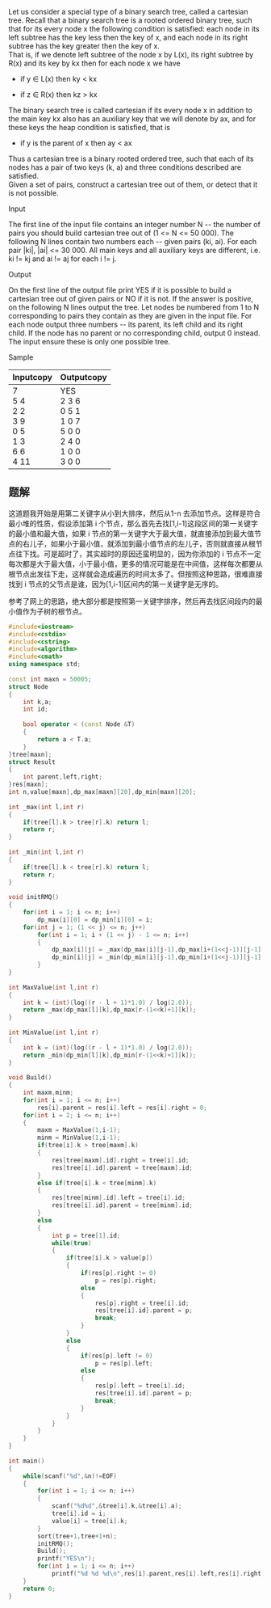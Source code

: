Let us consider a special type of a binary search tree, called a cartesian tree. Recall that a binary search tree is a rooted ordered binary tree, such that for its every node x the following condition is satisfied: each node in its left subtree has the key less then the key of x, and each node in its right subtree has the key greater then the key of x.  
That is, if we denote left subtree of the node x by L(x), its right subtree by R(x) and its key by kx then for each node x we have  

- if y ∈ L(x) then ky < kx  
    
- if z ∈ R(x) then kz > kx

  
The binary search tree is called cartesian if its every node x in addition to the main key kx also has an auxiliary key that we will denote by ax, and for these keys the heap condition is satisfied, that is  

- if y is the parent of x then ay < ax

  
Thus a cartesian tree is a binary rooted ordered tree, such that each of its nodes has a pair of two keys (k, a) and three conditions described are satisfied.  
Given a set of pairs, construct a cartesian tree out of them, or detect that it is not possible.

Input

The first line of the input file contains an integer number N -- the number of pairs you should build cartesian tree out of (1 <= N <= 50 000). The following N lines contain two numbers each -- given pairs (ki, ai). For each pair |ki|, |ai| <= 30 000. All main keys and all auxiliary keys are different, i.e. ki != kj and ai != aj for each i != j.

Output

On the first line of the output file print YES if it is possible to build a cartesian tree out of given pairs or NO if it is not. If the answer is positive, on the following N lines output the tree. Let nodes be numbered from 1 to N corresponding to pairs they contain as they are given in the input file. For each node output three numbers -- its parent, its left child and its right child. If the node has no parent or no corresponding child, output 0 instead.  
The input ensure these is only one possible tree.

Sample

|Inputcopy|Outputcopy|
|---|---|
|7<br>5 4<br>2 2<br>3 9<br>0 5<br>1 3<br>6 6<br>4 11|YES<br>2 3 6<br>0 5 1<br>1 0 7<br>5 0 0<br>2 4 0<br>1 0 0<br>3 0 0|

## 题解
这道题我开始是用第二关键字从小到大排序，然后从1-n 去添加节点。这样是符合最小堆的性质，假设添加第 i 个节点，那么首先去找[1,i-1]这段区间的第一关键字的最小值和最大值，如果 i 节点的第一关键字大于最大值，就直接添加到最大值节点的右儿子，如果小于最小值，就添加到最小值节点的左儿子，否则就直接从根节点往下找。可是超时了，其实超时的原因还蛮明显的，因为你添加的 i 节点不一定每次都是大于最大值，小于最小值，更多的情况可能是在中间值，这样每次都要从根节点出发往下走，这样就会造成遍历的时间太多了。但按照这种思路，很难直接找到 i 节点的父节点是谁，因为[1,i-1]区间内的第一关键字是无序的。

参考了网上的思路，绝大部分都是按照第一关键字排序，然后再去找区间段内的最小值作为子树的根节点。


```cpp
#include<iostream>
#include<cstdio>
#include<cstring>
#include<algorithm>
#include<cmath>
using namespace std;
 
const int maxn = 50005;
struct Node
{
	int k,a;
	int id;
 
	bool operator < (const Node &T)
	{
		return a < T.a;
	}
}tree[maxn];
struct Result
{
	int parent,left,right;
}res[maxn];
int n,value[maxn],dp_max[maxn][20],dp_min[maxn][20];
 
int _max(int l,int r)
{
	if(tree[l].k > tree[r].k) return l;
	return r;
}
 
int _min(int l,int r)
{
	if(tree[l].k < tree[r].k) return l;
	return r;
}
 
void initRMQ()
{
	for(int i = 1; i <= n; i++)
		dp_max[i][0] = dp_min[i][0] = i;
	for(int j = 1; (1 << j) <= n; j++)
		for(int i = 1; i + (1 << j) - 1 <= n; i++)
		{
			dp_max[i][j] = _max(dp_max[i][j-1],dp_max[i+(1<<j-1)][j-1]);
			dp_min[i][j] = _min(dp_min[i][j-1],dp_min[i+(1<<j-1)][j-1]);
		}
}
 
int MaxValue(int l,int r)
{
	int k = (int)(log((r - l + 1)*1.0) / log(2.0));
	return _max(dp_max[l][k],dp_max[r-(1<<k)+1][k]);
}
 
int MinValue(int l,int r)
{
	int k = (int)(log((r - l + 1)*1.0) / log(2.0));
	return _min(dp_min[l][k],dp_min[r-(1<<k)+1][k]);
}
 
void Build()
{
	int maxm,minm;
	for(int i = 1; i <= n; i++)
		res[i].parent = res[i].left = res[i].right = 0;
	for(int i = 2; i <= n; i++)
	{
		maxm = MaxValue(1,i-1);
		minm = MinValue(1,i-1);
		if(tree[i].k > tree[maxm].k)
		{
			res[tree[maxm].id].right = tree[i].id;
			res[tree[i].id].parent = tree[maxm].id;
		}
		else if(tree[i].k < tree[minm].k)
		{
			res[tree[minm].id].left = tree[i].id;
			res[tree[i].id].parent = tree[minm].id;
		}
		else
		{
			int p = tree[1].id;
			while(true)
			{
				if(tree[i].k > value[p])
				{
					if(res[p].right != 0)
						p = res[p].right;
					else
					{
						res[p].right = tree[i].id;
						res[tree[i].id].parent = p;
						break;
					}
				}
				else
				{
					if(res[p].left != 0)
						p = res[p].left;
					else
					{
						res[p].left = tree[i].id;
						res[tree[i].id].parent = p;
						break;
					}
				}
			}
		}
	}
}
 
int main()
{
	while(scanf("%d",&n)!=EOF)
	{
		for(int i = 1; i <= n; i++)
		{
			scanf("%d%d",&tree[i].k,&tree[i].a);
			tree[i].id = i;
			value[i] = tree[i].k;
		}
		sort(tree+1,tree+1+n);
		initRMQ();
		Build();
		printf("YES\n");
		for(int i = 1; i <= n; i++)
			printf("%d %d %d\n",res[i].parent,res[i].left,res[i].right);
	}
	return 0;
}
```